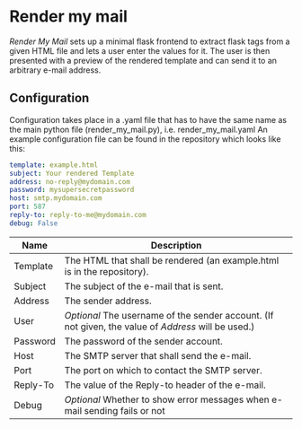 # Render my mail

*Render My Mail* sets up a minimal flask frontend to extract flask tags from a
given HTML file and lets a user enter the values for it. The user is then
presented with a preview of the rendered template and can send it to an
arbitrary e-mail address.

## Configuration

Configuration takes place in a .yaml file that has to have the same name as the
main python file (render_my_mail.py), i.e. render_my_mail.yaml
An example configuration file can be found in the repository which looks like
this:

```yaml
template: example.html
subject: Your rendered Template
address: no-reply@mydomain.com
password: mysupersecretpassword
host: smtp.mydomain.com
port: 587
reply-to: reply-to-me@mydomain.com
debug: False
```

| Name | Description |
| ---- | ----------- |
| Template | The HTML that shall be rendered (an example.html is in the repository). |
| Subject | The subject of the e-mail that is sent. |
| Address | The sender address. |
| User | *Optional* The username of the sender account. (If not given, the value of *Address* will be used.) |
| Password | The password of the sender account. |
| Host | The SMTP server that shall send the e-mail. |
| Port | The port on which to contact the SMTP server. |
| Reply-To | The value of the Reply-to header of the e-mail. |
| Debug | *Optional* Whether to show error messages when e-mail sending fails or not |

